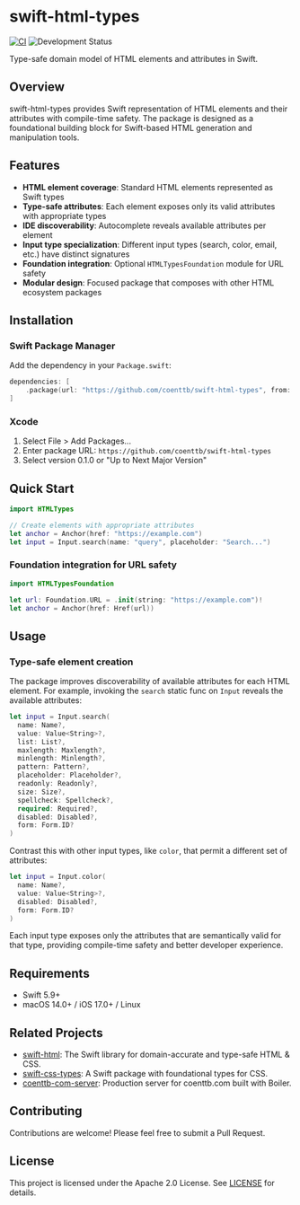 # swift-html-types

[![CI](https://github.com/coenttb/swift-html-types/workflows/CI/badge.svg)](https://github.com/coenttb/swift-html-types/actions/workflows/ci.yml)
![Development Status](https://img.shields.io/badge/status-active--development-blue.svg)

Type-safe domain model of HTML elements and attributes in Swift.

## Overview

swift-html-types provides Swift representation of HTML elements and their attributes with compile-time safety. The package is designed as a foundational building block for Swift-based HTML generation and manipulation tools.

## Features

- **HTML element coverage**: Standard HTML elements represented as Swift types
- **Type-safe attributes**: Each element exposes only its valid attributes with appropriate types
- **IDE discoverability**: Autocomplete reveals available attributes per element
- **Input type specialization**: Different input types (search, color, email, etc.) have distinct signatures
- **Foundation integration**: Optional `HTMLTypesFoundation` module for URL safety
- **Modular design**: Focused package that composes with other HTML ecosystem packages

## Installation

### Swift Package Manager

Add the dependency in your `Package.swift`:

```swift
dependencies: [
    .package(url: "https://github.com/coenttb/swift-html-types", from: "0.1.0")
]
```

### Xcode

1. Select File > Add Packages...
2. Enter package URL: `https://github.com/coenttb/swift-html-types`
3. Select version 0.1.0 or "Up to Next Major Version"

## Quick Start

```swift
import HTMLTypes

// Create elements with appropriate attributes
let anchor = Anchor(href: "https://example.com")
let input = Input.search(name: "query", placeholder: "Search...")
```

### Foundation integration for URL safety

```swift
import HTMLTypesFoundation

let url: Foundation.URL = .init(string: "https://example.com")!
let anchor = Anchor(href: Href(url))
```

## Usage

### Type-safe element creation

The package improves discoverability of available attributes for each HTML element. For example, invoking the `search` static func on `Input` reveals the available attributes:

```swift
let input = Input.search(
  name: Name?,
  value: Value<String>?,
  list: List?,
  maxlength: Maxlength?,
  minlength: Minlength?,
  pattern: Pattern?,
  placeholder: Placeholder?,
  readonly: Readonly?,
  size: Size?,
  spellcheck: Spellcheck?,
  required: Required?,
  disabled: Disabled?,
  form: Form.ID?
)
```

Contrast this with other input types, like `color`, that permit a different set of attributes:

```swift
let input = Input.color(
  name: Name?,
  value: Value<String>?,
  disabled: Disabled?,
  form: Form.ID?
)
```

Each input type exposes only the attributes that are semantically valid for that type, providing compile-time safety and better developer experience.

## Requirements

- Swift 5.9+
- macOS 14.0+ / iOS 17.0+ / Linux

## Related Projects

- [swift-html](https://www.github.com/coenttb/swift-html): The Swift library for domain-accurate and type-safe HTML & CSS.
- [swift-css-types](https://www.github.com/coenttb/swift-css-types): A Swift package with foundational types for CSS.
- [coenttb-com-server](https://www.github.com/coenttb/coenttb-com-server): Production server for coenttb.com built with Boiler.

## Contributing

Contributions are welcome! Please feel free to submit a Pull Request.

## License

This project is licensed under the Apache 2.0 License. See [LICENSE](LICENSE) for details.
